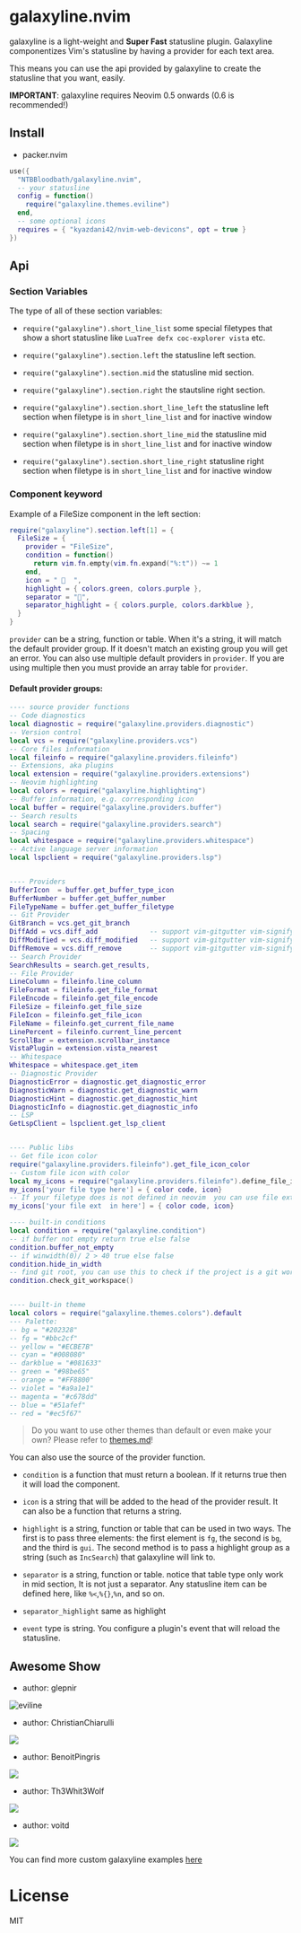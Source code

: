# galaxyline.nvim

galaxyline is a light-weight and **Super Fast** statusline plugin. Galaxyline
componentizes Vim's statusline by having a provider for each text area.

This means you can use the api provided by galaxyline to create the statusline
that you want, easily.

**IMPORTANT**: galaxyline requires Neovim 0.5 onwards (0.6 is recommended!)

## Install

- packer.nvim

```lua
use({
  "NTBBloodbath/galaxyline.nvim",
  -- your statusline
  config = function()
    require("galaxyline.themes.eviline")
  end,
  -- some optional icons
  requires = { "kyazdani42/nvim-web-devicons", opt = true }
})
```

## Api

### Section Variables

The type of all of these section variables:

- `require("galaxyline").short_line_list` some special filetypes that show a
  short statusline like `LuaTree defx coc-explorer vista` etc.

- `require("galaxyline").section.left` the statusline left section.

- `require("galaxyline").section.mid` the statusline mid section.

- `require("galaxyline").section.right` the stautsline right section.

- `require("galaxyline").section.short_line_left` the statusline left section
  when filetype is in `short_line_list` and for inactive window

- `require("galaxyline").section.short_line_mid` the statusline mid section
  when filetype is in `short_line_list` and for inactive window

- `require("galaxyline").section.short_line_right` statusline right section when
  filetype is in `short_line_list` and for inactive window

### Component keyword

Example of a FileSize component in the left section:

```lua
require("galaxyline").section.left[1] = {
  FileSize = {
    provider = "FileSize",
    condition = function()
      return vim.fn.empty(vim.fn.expand("%:t")) ~= 1
    end,
    icon = "   ",
    highlight = { colors.green, colors.purple },
    separator = "",
    separator_highlight = { colors.purple, colors.darkblue },
  }
}
```

`provider` can be a string, function or table. When it's a string, it will match
the default provider group. If it doesn't match an existing group you will get
an error. You can also use multiple default providers in `provider`. If you are
using multiple then you must provide an array table for `provider`.

#### Default provider groups:

```lua
---- source provider functions
-- Code diagnostics
local diagnostic = require("galaxyline.providers.diagnostic")
-- Version control
local vcs = require("galaxyline.providers.vcs")
-- Core files information
local fileinfo = require("galaxyline.providers.fileinfo")
-- Extensions, aka plugins
local extension = require("galaxyline.providers.extensions")
-- Neovim highlighting
local colors = require("galaxyline.highlighting")
-- Buffer information, e.g. corresponding icon
local buffer = require("galaxyline.providers.buffer")
-- Search results
local search = require("galaxyline.providers.search")
-- Spacing
local whitespace = require("galaxyline.providers.whitespace")
-- Active language server information
local lspclient = require("galaxyline.providers.lsp")


---- Providers
BufferIcon  = buffer.get_buffer_type_icon
BufferNumber = buffer.get_buffer_number
FileTypeName = buffer.get_buffer_filetype
-- Git Provider
GitBranch = vcs.get_git_branch
DiffAdd = vcs.diff_add             -- support vim-gitgutter vim-signify gitsigns
DiffModified = vcs.diff_modified   -- support vim-gitgutter vim-signify gitsigns
DiffRemove = vcs.diff_remove       -- support vim-gitgutter vim-signify gitsigns
-- Search Provider
SearchResults = search.get_results,
-- File Provider
LineColumn = fileinfo.line_column
FileFormat = fileinfo.get_file_format
FileEncode = fileinfo.get_file_encode
FileSize = fileinfo.get_file_size
FileIcon = fileinfo.get_file_icon
FileName = fileinfo.get_current_file_name
LinePercent = fileinfo.current_line_percent
ScrollBar = extension.scrollbar_instance
VistaPlugin = extension.vista_nearest
-- Whitespace
Whitespace = whitespace.get_item
-- Diagnostic Provider
DiagnosticError = diagnostic.get_diagnostic_error
DiagnosticWarn = diagnostic.get_diagnostic_warn
DiagnosticHint = diagnostic.get_diagnostic_hint
DiagnosticInfo = diagnostic.get_diagnostic_info
-- LSP
GetLspClient = lspclient.get_lsp_client


---- Public libs
-- Get file icon color
require("galaxyline.providers.fileinfo").get_file_icon_color
-- Custom file icon with color
local my_icons = require("galaxyline.providers.fileinfo").define_file_icon()
my_icons['your file type here'] = { color code, icon}
-- If your filetype does is not defined in neovim  you can use file extensions
my_icons['your file ext  in here'] = { color code, icon}

---- built-in conditions
local condition = require("galaxyline.condition")
-- if buffer not empty return true else false
condition.buffer_not_empty
-- if winwidth(0)/ 2 > 40 true else false
condition.hide_in_width
-- find git root, you can use this to check if the project is a git workspace
condition.check_git_workspace()


---- built-in theme
local colors = require("galaxyline.themes.colors").default
--- Palette:
-- bg = "#202328"
-- fg = "#bbc2cf"
-- yellow = "#ECBE7B"
-- cyan = "#008080"
-- darkblue = "#081633"
-- green = "#98be65"
-- orange = "#FF8800"
-- violet = "#a9a1e1"
-- magenta = "#c678dd"
-- blue = "#51afef"
-- red = "#ec5f67"
```

> Do you want to use other themes than default or even make your own?
> Please refer to [themes.md](./docs/themes.md)!

You can also use the source of the provider function.

- `condition` is a function that must return a boolean. If it returns true then it
  will load the component.

- `icon` is a string that will be added to the head of the provider result.
  It can also be a function that returns a string.

- `highlight` is a string, function or table that can be used in two ways. The first is to pass three elements: the first element is `fg`, the second is `bg`, and the third is `gui`. The second method is to pass a highlight group as a string (such as `IncSearch`) that galaxyline will link to.

- `separator` is a string, function or table. notice that table type only work in mid section, It is not just a separator. Any statusline item can be
  defined here, like `%<`,`%{}`,`%n`, and so on.

- `separator_highlight` same as highlight

- `event` type is string. You configure a plugin's event that will reload the statusline.

## Awesome Show

- author: glepnir

![eviline](https://user-images.githubusercontent.com/41671631/110282770-05d0b100-801a-11eb-91b1-e30eacec9a1c.png)

- author: ChristianChiarulli

![](https://user-images.githubusercontent.com/29136904/97791654-2b9d0380-1bab-11eb-8133-d8160d3f72cd.png)

- author: BenoitPingris

![](https://user-images.githubusercontent.com/29386109/98808605-b3d99f00-241c-11eb-81dc-0caa852fe478.png)

- author: Th3Whit3Wolf

![](https://user-images.githubusercontent.com/48275422/101280897-c51b8e80-37c3-11eb-8bc3-be52fb4b6465.png)

- author: voitd

![](https://user-images.githubusercontent.com/60138143/103373409-8d131d00-4add-11eb-8dfc-40a37422f430.png)

You can find more custom galaxyline examples [here](https://github.com/glepnir/galaxyline.nvim/issues/12)

# License

MIT
